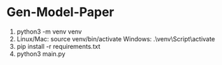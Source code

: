 # Gen-Model-Paper

1. python3 -m venv venv
2. Linux/Mac: source venv/bin/activate
   Windows: .\venv\Script\activate
3. pip install -r requirements.txt
4. python3 main.py
